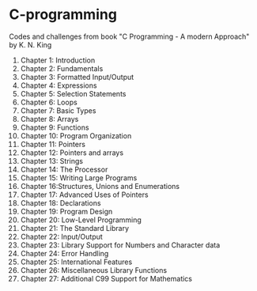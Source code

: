 # C-programming

Codes and challenges from book "C Programming - A modern Approach" by K. N. King

1. Chapter 1: Introduction
2. Chapter 2: Fundamentals
3. Chapter 3: Formatted Input/Output
4. Chapter 4: Expressions
5. Chapter 5: Selection Statements
6. Chapter 6: Loops
7. Chapter 7: Basic Types
8. Chapter 8: Arrays
9. Chapter 9: Functions
10. Chapter 10: Program Organization
11. Chapter 11: Pointers
12. Chapter 12: Pointers and arrays
13. Chapter 13: Strings
14. Chapter 14: The Processor
15. Chapter 15: Writing Large Programs
16. Chapter 16:Structures, Unions and Enumerations
17. Chapter 17: Advanced Uses of Pointers
18. Chapter 18: Declarations
19. Chapter 19: Program Design
20. Chapter 20: Low-Level Programming
21. Chapter 21: The Standard Library
22. Chapter 22: Input/Output
23. Chapter 23: Library Support for Numbers and Character data
24. Chapter 24: Error Handling
25. Chapter 25: International Features
26. Chapter 26: Miscellaneous Library Functions
27. Chapter 27: Additional C99 Support for Mathematics
